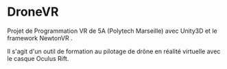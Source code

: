 # DroneVR

Projet de Programmation VR de 5A (Polytech Marseille) avec Unity3D et le framework NewtonVR .

Il s'agit d'un outil de formation au pilotage de drône en réalité virtuelle avec le casque Oculus Rift.
